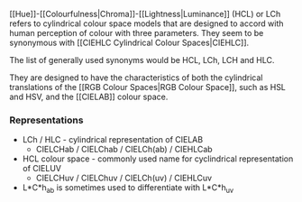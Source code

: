 [[Hue]]-[[Colourfulness|Chroma]]-[[Lightness|Luminance]] (HCL) or LCh refers to cylindrical colour space models that are designed to accord with human perception of colour with three parameters. They seem to be synonymous with [[CIEHLC Cylindrical Colour Spaces|CIEHLC]].

The list of generally used synonyms would be HCL, LCh, LCH and HLC.

They are designed to have the characteristics of both the cylindrical translations of the [[RGB Colour Spaces|RGB Colour Space]], such as HSL and HSV, and the [[CIELAB]] colour space.

### Representations
- LCh / HLC - cylindrical representation of CIELAB
	- $\text{CIELCH}\text{ab}$ / $\text{CIELCh}\text{ab}$ / CIELCh(ab) / $\text{CIEHLC}\text{ab}$
- HCL colour space - commonly used name for cyclindrical representation of CIELUV
	- $\text{CIELCH}\text{uv}$ / $\text{CIELCh}\text{uv}$ / CIELCh(uv) / $\text{CIEHLC}\text{uv}$
- $\text{L*C*h}_\text{ab}$ is sometimes used to differentiate with $\text{L*C*h}_\text{uv}$